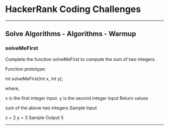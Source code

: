 # HackerRank Coding Challenges

---
## Solve Algorithms - Algorithms - Warmup
### solveMeFirst
Complete the function solveMeFirst to compute the sum of two integers.

Function prototype:

int solveMeFirst(int x, int y);

where,

x is the first integer input.
y is the second integer input
Return values

sum of the above two integers
Sample Input

x = 2
y = 3
Sample Output
5

---
